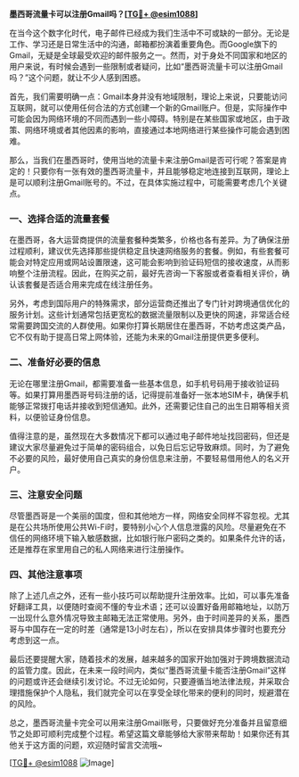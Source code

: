 **墨西哥流量卡可以注册Gmail吗？[[TG💪+ @esim1088](https://t.me/s/esim1088)]**

在当今这个数字化时代，电子邮件已经成为我们生活中不可或缺的一部分。无论是工作、学习还是日常生活中的沟通，邮箱都扮演着重要角色。而Google旗下的Gmail，无疑是全球最受欢迎的邮件服务之一。然而，对于身处不同国家和地区的用户来说，有时候会遇到一些限制或者疑问，比如“墨西哥流量卡可以注册Gmail吗？”这个问题，就让不少人感到困惑。

首先，我们需要明确一点：Gmail本身并没有地域限制，理论上来说，只要能访问互联网，就可以使用任何合法的方式创建一个新的Gmail账户。但是，实际操作中可能会因为网络环境的不同而遇到一些小障碍。特别是在某些国家或地区，由于政策、网络环境或者其他因素的影响，直接通过本地网络进行某些操作可能会遇到困难。

那么，当我们在墨西哥时，使用当地的流量卡来注册Gmail是否可行呢？答案是肯定的！只要你有一张有效的墨西哥流量卡，并且能够稳定地连接到互联网，理论上是可以顺利注册Gmail账号的。不过，在具体实施过程中，可能需要考虑几个关键点。

### **一、选择合适的流量套餐**
在墨西哥，各大运营商提供的流量套餐种类繁多，价格也各有差异。为了确保注册过程顺利，建议优先选择那些提供稳定且快速网络服务的套餐。例如，有些套餐可能会对特定应用或网站设置限速，这可能会影响到验证码短信的接收速度，从而影响整个注册流程。因此，在购买之前，最好先咨询一下客服或者查看相关评价，确认该套餐是否适合用来完成在线注册任务。

另外，考虑到国际用户的特殊需求，部分运营商还推出了专门针对跨境通信优化的服务计划。这些计划通常包括更宽松的数据流量限制以及更快的网速，非常适合经常需要跨国交流的人群使用。如果你打算长期居住在墨西哥，不妨考虑这类产品，它不仅有助于提高日常上网体验，还能为未来的Gmail注册提供更多便利。

### **二、准备好必要的信息**
无论在哪里注册Gmail，都需要准备一些基本信息，如手机号码用于接收验证码等。如果打算用墨西哥号码注册的话，记得提前准备好一张本地SIM卡，确保手机能够正常拨打电话并接收到短信通知。此外，还需要记住自己的出生日期等相关资料，以便验证身份信息。

值得注意的是，虽然现在大多数情况下都可以通过电子邮件地址找回密码，但还是建议大家尽量避免过于简单的密码组合，以免日后忘记导致麻烦。同时，为了避免不必要的风险，最好使用自己真实的身份信息来注册，不要轻易借用他人的名义开户。

### **三、注意安全问题**
尽管墨西哥是一个美丽的国度，但和其他地方一样，网络安全同样不容忽视。尤其是在公共场所使用公共Wi-Fi时，要特别小心个人信息泄露的风险。尽量避免在不信任的网络环境下输入敏感数据，比如银行账户密码之类的。如果条件允许的话，还是推荐在家里用自己的私人网络来进行注册操作。

### **四、其他注意事项**
除了上述几点之外，还有一些小技巧可以帮助提升注册效率。比如，可以事先准备好翻译工具，以便随时查阅不懂的专业术语；还可以设置好备用邮箱地址，以防万一出现什么意外情况导致主邮箱无法正常使用。另外，由于时间差异的关系，墨西哥与中国存在一定的时差（通常是13小时左右），所以在安排具体步骤时也要充分考虑到这一点。

最后还要提醒大家，随着技术的发展，越来越多的国家开始加强对于跨境数据流动的监管力度。因此，在未来一段时间内，类似“墨西哥流量卡能否注册Gmail”这样的问题或许还会继续引发讨论。不过无论如何，只要遵循当地法律法规，并采取合理措施保护个人隐私，我们就完全可以在享受全球化带来的便利的同时，规避潜在的风险。

总之，墨西哥流量卡完全可以用来注册Gmail账号，只要做好充分准备并且留意细节之处即可顺利完成整个过程。希望这篇文章能够给大家带来帮助！如果你还有其他关于这方面的问题，欢迎随时留言交流哦~

[[TG💪+ @esim1088](https://t.me/s/esim1088) ![Image](https://i.postimg.cc/4NQfJmqS/Snipaste-2025-05-13-00-14-12.png)]